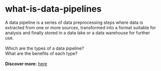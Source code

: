 # what-is-data-pipelines

A data pipeline is a series of data preprocessing steps where data is extracted from one or more sources, transformed into a format suitable for analysis and finally stored in a data lake or a data warehouse for further use. </br>
</br>
Which are the types of a data pipeline?
</br>
What are the benefits of each type?
</br> </br>
**Discover more:** [here](https://grigoriaangelou.github.io/what-is-data-pipelines/) 
